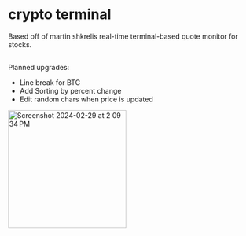 # crypto terminal 
Based off of martin shkrelis real-time terminal-based quote monitor for stocks. 

##
Planned upgrades:
- Line break for BTC 
- Add Sorting by percent change
- Edit random chars when price is updated

<img width="240" alt="Screenshot 2024-02-29 at 2 09 34 PM" src="https://github.com/jairxortega/crypto/assets/104592853/e7a3984c-dde0-4ea7-bc97-b7a3bb352dde">
